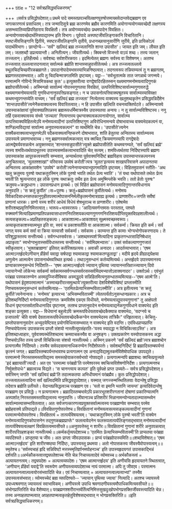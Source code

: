 +++
title = "12 सर्वत्रप्रसिद्ध्यधिकरणम्"

+++
॥सर्वत्र प्रसिद्धोपदेशात्॥ प्रथमे पादे समस्तप्रपञ्चविलक्षणपुरुषोत्तमाख्यवेदान्तवेद्यब्रह्मण एव जगत्कारणत्वं प्रसाधितम्। तत्र जन्मादिसुत्रे ब्रह्म कारणमेव ब्रह्मैव कारणमिति अयोगान्ययोगव्यवच्छेदौ लक्षणस्य असम्भवातिव्याप्रिपरिहाराय विवक्षितौ। तत्र अयोगव्यवच्छेदः प्रथमपादेन विवक्षितः। अन्ययोगव्यवच्छेदार्थस्त्रिपाद्यारम्भ इति विभागः। पूर्वपादे अस्पष्टजीवलिङ्गाकानि विचारितानि। स्पष्टजीवसिङ्गानि द्वितीये, स्पष्टरजीवलिङ्गानि तृतीये, प्रधानच्छायानुसारीणि त्तुरीये, इति प्रायिकोऽयं पादार्थविभागः। छान्दोग्ये-- 'सर्वं" खल्विदं ब्रह्म तज्जलानिति शान्त उपासीत'। जायत इति जम्। लीयत इति लम्। जलशब्दौ डप्रत्ययान्तौ। अनितीत्यन्। जीवतीत्यर्थः। क्विबन्तो विजन्तो वाऽयं शब्दः। तस्य जलान् तज्जलान्। इतिर्हेत्वर्थः। सर्वशब्दः सर्वशरीरकपरः। इदमित्येतत् ब्रह्मणः सर्वस्य वा विशेषणम्। अतश्च तज्जत्वात् तल्लत्वात्तदनत्वात् सर्वात्मकं ब्रह्मेति शान्तस्सन्नुपासीतेत्यर्थः। अत्र तज्जत्वतल्लत्वे स्थूलचिदचिच्छरीरकब्रह्मगते। उपादानोपादेयभावस्याभिन्ननिष्ठत्वात्। तदनत्वरूप तन्नियाम्यत्वं तु न ब्रह्मगतम्, ब्रह्मणस्तदसम्भवात्। अपि तु चिदचिन्मात्रगतमिति द्रष्टव्यम्। यद्वा-- 'सर्वभूतात्मके तात जगन्नाथे जगन्मये। परमात्मनि गोविन्दे मित्रामित्रकथा कुतः'॥ इत्युक्तरीत्या रागद्वेषादिरहितस्सन् वक्ष्यमाणमनोमयत्वादिगुणकं ब्रह्मोपासीतेत्यर्थः। अस्मिन्पक्षे सार्वात्म्यं नोपास्यगुणतया विवक्षितं, उत्पत्तिविशिष्टसार्वात्म्यगुणावरुद्धे वक्ष्यमाणमनोमयत्वादि गुणविधानानुपपत्तिप्रसङ्गात्। न च उपासनोत्पत्तिवाक्यश्रुतस्य सार्वात्म्यस्याविवक्षा कथमभ्युपगन्तव्येति वाच्यम्। 'सर्वं खल्विदं ब्रह्म तज्जला' नित्येतस्य वाक्यस्य खलुशब्दकृतेन प्रसिद्धवन्निर्देशेन 'शान्तउपासीते'त्यनेनैकवाक्यत्वस्य विवारितत्वात्। न हि उपासीत खल्विति वचनव्यक्तिर्घटते। अस्मिन्वाक्ये उपास्याकांक्षायां पूर्ववाक्यप्रतिपन्नस्य ब्रह्मरूपधर्मिमात्रस्यैव उपास्यतया अन्वयः। न तु सार्वात्म्यविशिष्टस्य। ननु तर्हि एकवाक्यत्वस्य संभवे 'तज्चला' नित्यन्तस्य पृथग्वाक्यत्वकल्पनायोगात्, सार्वात्म्य उत्पत्तिवाक्यविहितत्वेऽपि मनोमयत्वादीनां उत्पत्तिशिष्टगुण अविरोधिनामन्वये दोषाभावाच्च वाक्यभेदकल्पनं वा, शाण्डिल्यविद्यायां सार्वात्म्य अनुपास्यत्वकल्पनं" वा व्यर्थमिति चेन्न। 'उपासीते'त्यनेन वाक्यैकवाक्यत्वाभयुपगमेऽपि पदैकवाक्यत्वनिह्करणे दोषाभावात्, शांति हेतुतया अन्वितस्य सार्वात्म्यस्य उपास्यत्वे प्रमाणाभावाच्च। ननु ब्रह्मणस्सर्वात्मकत्वात् यत्र क्वचित् क्रियमाणस्यापि रागद्वेषादेः आत्मद्वेषर्यवसन्नत्वेन अयुक्तस्वात् 'शान्तस्सन्नुपासीते'त्युक्ते ब्रह्मोपासीतेति कथमवगम्यते, 'सर्वं खल्विदं ब्रह्मे' त्यस्य शमविध्यर्थवादभूतस्य उपास्यसमर्पकत्वाभावादिति चेत् सत्यम्। शमविध्यर्थतया निर्दिष्टस्यापि ब्रह्मणः उपास्याकांक्ष आपूरकत्वस्यापि सम्भवात्, अन्यार्थतया पूर्ववाक्यनिर्दिष्टं ब्रह्मविहाय उपास्यान्तरकल्पनस्य अनुचितत्वात्, 'मूलतश्शाखां" परिवास्य उपवेषं करोती'त्यत्र 'मूलत'इत्यस्य शाखापरिवासने अपादानतया अन्वितस्य आकांक्षावशेन 'उपवेषं" करोती'त्यनेनाप्यन्वयाभ्युपगमादिति द्रष्टव्यम्। विहितमुपासनं स्तौति- 'अथ खलु क्रतुमयः पुरुषो यथाक्रतुरस्मिन् लोके पुरुषो भवति तथेतः प्रेत्य भवति'। 'तं यथा यथोपासते तथेतः प्रेत्य भवती'ति श्रुत्यन्तरात् इह लोके पुरुषः यथाक्रतुः तथैव इतः प्रेत्य अमुष्मिन्लोके भवति। ततो हेतोः पुरुषः" क्रतुमयः=क्रतुप्रधानः। उपासनप्रधान इत्यर्थः। एवं विहितं ब्रह्मोपासनं मनोमयत्वादिगुणान्तरविधानाय अनुवदति। 'स क्रतुं कुर्वीत'।सः=पुरुषः। क्रतुं=ब्रह्मोपासनं कुर्वीतेत्यर्थः। मनोमयः विवेकादिसाधनसप्तकानुगृहीतपरमात्मोपासननिर्मलीकृतमनोमात्रग्राह्य इत्यर्थः। प्राणशरीरः=जगति सर्वेषां प्राणानां धारकः। प्राणो यस्य शरीरं आधेयं विधेयं शेषभूतञ्च स प्राणशरीरः। एतेषामेव शरीरशब्दप्रवृत्तिनिमित्तत्वात्। भारूपः=भास्वररूपः। 'आदित्यवर्णन्तमसः परस्तात्, पश्यते रुक्मवर्ण'मित्यादिप्रमाणप्रतिपन्नस्वासाधारणनिरतिशयकल्याणगुणगणनिरतिशयदीप्तियुक्तविग्रहशालीत्यर्थः। सत्यसङ्कल्पः=अप्रतिहतसङ्कल्पः। आकाशात्मा=आकाशवत् सूक्ष्मस्वच्छस्वरूपः। अव्याकृताकाशस्यात्मभूत इति वा, स्वयं च प्रकाशयतीति वा आकाशात्मा। सर्वकर्मा। क्रियत इति कर्म। सर्वं जगत् यस्य कर्म सर्वा वा क्रिया यस्यासौ सर्वकर्मा। सर्वकामः। काम्यन्त इति कामाः भोग्यभोगोपकरणादयः। ते परिशुद्धास्तस्य सन्तीत्यर्थः। सर्वगन्धस्सर्वरसः। 'अशब्दमस्पर्श'मित्यादिना प्राकृतगन्धरसादिनिषेधात् अप्राकृताः" स्वभोग्यभुतास्सर्वविधास्तस्य सन्तीत्यर्थः। 'सर्वमिदमभ्यात्तः'। उक्तं सर्वकल्याणगुणजातं स्वीकृतवान्। 'भुक्ताब्राह्मणा' इतिवत् कर्तरिक्तप्रत्ययः। अवाकी अनादरः। आदर्तव्याभावात्। 'एषम आत्माऽन्तर्हृदयेऽणीयान् व्रीहेर्वा यवाद्वा सर्षपाद्वा श्यामाकाद्वा श्यामाकतण्डुलाद्वा'। मदीये हृदये व्रीह्याद्यपेक्षया अणुत्वेन आत्मत्वेन उपासनार्थमवस्थित इत्यर्थः। तथाऽनुसन्धानं कर्तव्यमित्यर्थः। अन्तर्हृदये उपास्यमानस्य प्राप्याकारमनुसन्धेयं निर्दिशति-- 'एषम आत्माऽन्तर्हृदये ज्यायान् पृथिव्या ज्यायानन्तरिक्षाज्ज्यायान् दिवो ज्यायानेभ्यो लोकेभ्यः सर्वकर्मा सर्वकामस्सर्वगन्धस्सर्वरसस्सर्वमिदमभ्यात्तोऽवाक्यनादरः'। उक्तोऽर्थः। एवंभुतं परंब्रह्म परमकारुण्येन अस्मदुज्जिजीविषया अस्मद्धृदये सन्निहितमित्यनुसन्धातव्यमित्याह--'एषम आत्मे'ति। यथोपासनं ईदृशपरमात्मानं 'अस्माच्छरीरात्समुत्थाये'त्युक्तरीत्या देशविशेषविशिष्टं प्राप्तास्मीति निश्चयरूपमनुसन्धानं कर्तव्यमित्याह-- 'एतमितःप्रेत्याभिसम्भविताऽस्मीति'। अत्र इतीत्यस्य 'स क्रतुं कुर्वीते'त्यनेनान्वयः। 'मनोमय' इत्यारभ्य 'अभिसम्भवितास्मी' त्येतत्पर्यंतोऽनुसन्धानप्रकारः। अत्र च इतिशब्दनिर्दिष्टो मनोमयत्वादिगुणगतः क्रमविशेष एकएव विधीयते, मनोमयत्वाद्युपास्यगुणानां" तु आक्षेपतो विधानं पृष्टगतसर्वताविधानादिव पृष्टानाम्, ततश्च प्राप्तानुवादेन मनोमयत्वाद्यनेकगुणविधाने वाक्यभेद इति शङ्का प्रत्युक्ता। यद्वा-- विधेयानां बहुत्वेऽपि क्रमरूपविधेयतावच्छेदकैक्यान्न वाक्यभेदः, 'यदग्नये च प्रजापतये' चेति वाक्ये देवतात्वरूपविधेयतावच्छेदकैकग्येन वाक्यभेदस्य तांत्रिकैः" परिहृतत्वात्। केचित्तु- प्राप्तोपासनानुवादेन अभ्युदयेष्टिवत् प्रयोगविधित्वसम्भवात् न वाक्यभेद इति वदन्ति। एवंविधप्राप्यप्राप्ति निश्चयोपेतस्य उपासकस्य प्राप्तौ संशयो नास्तीत्युपसंहरति-'यस्य स्यादद्धा न विचिकित्साऽस्ति'। अत्र इतिशब्दाध्याहारः, पुर्ववाक्यस्थेतिशब्दस्य क्रमवाचकस्यैव वा अनुषङ्गः। उक्तप्रकारेण यस्योपासकस्य अद्धा निश्चयोऽस्ति तस्य प्राप्तौ विचिकित्सा संशयो नास्तीत्यर्थः। अस्मिन् प्रकरणे 'सर्वं खल्विदं ब्रह्मे'त्यत्र ब्रह्मशब्देन प्रत्यगात्मैव निर्दिश्यते। तस्यैव सर्वपदसामानाधिकरण्येन निर्देशोपपत्तेः। सर्वशब्दनिर्दिष्टं हि ब्रह्मादिस्तम्बपर्यन्तं कृत्स्नं जगत्। ब्रह्मादिस्तम्बपर्यन्तभावश्च प्रत्यगात्मन एव अनाद्यविद्यामूलकर्मविशेषोपाधिक उपपद्यते। परमात्मनो निरस्तसमस्ताविद्यस्य समस्तहेयाकरसर्वभावो नोपपद्यते। प्रत्यगात्मन्यपि ब्रह्मशब्दः क्वचित्प्रयुज्यते 'इदं ब्रह्मायाती'त्यादौ। अत एव 'परमात्मा परंब्रह्मे'ति परमेश्वरस्य क्वचित्सविशेषणोनिर्देशः। प्रत्यगात्मनश्च निर्मुक्तोपाधेः" ब्रह्मत्वञ्च विद्यते। 'स चानन्त्याय कल्पत' इति पूर्वपक्षे प्राप्त उच्यते-- सर्वत्र प्रसिद्धोपदेशात्॥ सर्वस्मिन् जगति 'सर्वं खल्विदं ब्रह्मे'ति तदात्मकतया अभिधीयमानं परंब्रह्मैव। कुतः प्रसिद्धोपदेशात्। तज्जत्वतल्लत्वादिना सर्वं खल्विदमिति प्रसिद्धवदुपदेशात्। यस्मात् जगज्जन्मस्थितिलयाः वेदान्तेषु प्रसिद्धाः तदेवात्र ब्रह्मेति प्रतीयते। वेदान्तप्रसिद्धत्वञ्च परब्रह्मण एव। 'यतो वा इमानि भतानि जायन्त' इत्यादिवेदान्तेषु परब्रह्मण एव प्रसिद्धेः। न प्रत्यगात्मनः। ब्रह्मादिस्तम्बभावेऽपि प्रकारभूतशरीरगतानां दोषाणां प्रकारिण्यात्मनि अस्पर्शात् निरस्तसमस्ताविद्यत्वस्य नानुपपत्तिः। जीवानाञ्च प्रतिशरीरं भिन्नानामन्योन्यतादात्म्यासम्भवेन सार्वात्म्यस्यासम्भावितत्वात्। अतः सर्वजगत्कारणत्वप्रयुक्तसर्वात्मत्वस्य परब्रह्मण्येव सम्भवात् परमेव ब्रह्मेहवाक्ये प्रतिपाद्यते॥॥विवक्षितगुणोपपत्तेश्च॥ विवक्षितानां मनोमयत्वसत्यसङ्कल्पत्वादीनां गुणानां परमात्मन्येवोपपत्तेश्च। विवक्षितत्वं = तात्पर्यविषयत्वम्। 'यथाक्रतुरस्मिन् लोके पुरुषो भवती'ति वाक्येन मनोमयत्वादिगुणकोपासनेन तद्गुणकब्रह्मप्राप्तेः" फलत्वावेदनेन फलरूपतात्पर्यलिङ्गसद्भावात् मनोमयत्वादीनां तात्पर्यविषयत्वलक्षणं विवक्षितत्वमवसीयते॥॥अनुपपत्तेस्तु न शारीरः॥ विवक्षितानां गुणानां शरीरे अनुपपन्नत्वात् शारीरपरिग्रहशङ्का नास्तीत्यर्थः॥॥कर्मकर्तृव्यपदेशाच्च॥ 'एतमितः प्रेत्याभिसम्भवितास्मी'ति प्राप्यतया परंब्रह्म व्यपदिश्यते। प्राप्तृतया च जीवः। अतः प्राप्ता जीवउपासकः। प्राप्यं परंब्रह्मोपास्यमिति॥॥शब्दविशेषात्॥ 'एषम आत्माऽन्तर्हृदय' इति शारीरप्षष्ठ्या निर्दिष्टः, उपास्यस्तु प्रथमया। अतो नोपासकस्य जीवस्यैवोपास्यत्वम्॥॥स्मृतेश्च॥ 'सर्वस्यचाहं हृदि सन्निविष्टो मत्तस्स्मृतिर्ज्ञानमपोहनञ्च' इति उपास्यहृदयगतं उपासकाद्भिन्नं दर्शयति॥॥अर्भकौकस्त्वात्तद्व्यपतेशाच्च नेति चेन्न निचाय्यत्वादेवं व्योमवच्च॥ अर्भकौकस्त्वं = अल्पायतनत्वम्। तद्व्यपदेशः = अल्पत्वव्यपदेशः। 'एषम आत्मान्तर्हृदय' इति अणीयसि हृदयायतने स्थितत्वात्, 'अणीयान् व्रीहेर्वा यवाद्वे'ति स्वरूपेण अणीयस्त्वव्यपदेशाच्च नायं परमात्मा। अपि तु जीवएव। परमात्मनः अल्पायतनत्वाल्पत्वयोरसंभवादिति चेन्न। एवं निचाय्यत्वात् = अल्पायतनत्वाल्पत्वाभ्यां" तस्यैव उपास्यत्वसंभवात्। व्योमवच्चेदं ब्रह्म व्यपदिश्यते-- 'ज्यायान् पृथिव्या ज्याया' नित्यादि। अतश्च ज्यायस्त्वे उपाध्यश्रवणात् ज्यायस्त्वं स्वाभाविकम्। अणीयस्त्वे उपाधि श्रवणादणीयस्त्वमौपाधिकमित्यवसीयते॥॥संभोगप्राप्तिरिति चेन्न वैशेष्यात्॥ परब्रह्मणश्शरीरान्तर्वर्तित्वनिमित्तसुखदुःखोपभोगप्रसक्तिर्जीववस्त्यादिति चेन्न। तस्य अनपहतपाप्मत्वात् अपहतपाप्मत्वकृतहेतुविशेषसद्भावात् न भोगप्रसक्तिरिति॥ ॥इति सर्वत्रप्रसिद्ध्याधिकरणम्॥
